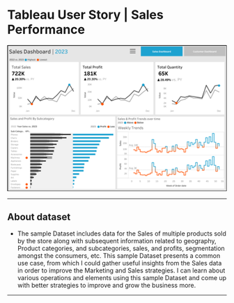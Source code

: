 # Tableau User Story | Sales Performance

![alt text](https://github.com/knagabharathi/Tableau/blob/main/Sales%20Dashboard.png)

---
## About dataset
- The sample Dataset includes data for the Sales of multiple products sold by the store along with subsequent information related to geography, Product categories, and subcategories, sales, and profits, segmentation amongst the consumers, etc. This sample Dataset presents a common use case, from which I could gather useful insights from the Sales data in order to improve the Marketing and Sales strategies. I can learn about various operations and elements using this sample Dataset and come up with better strategies to improve and grow the business more.
---
